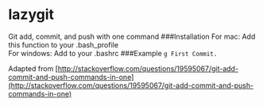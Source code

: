 # lazygit
Git add, commit, and push with one command
###Installation
For mac: Add this function to your .bash_profile  
For windows: Add to your .bashrc
###Example
`g First Commit.`

Adapted from [http://stackoverflow.com/questions/19595067/git-add-commit-and-push-commands-in-one](http://stackoverflow.com/questions/19595067/git-add-commit-and-push-commands-in-one)
